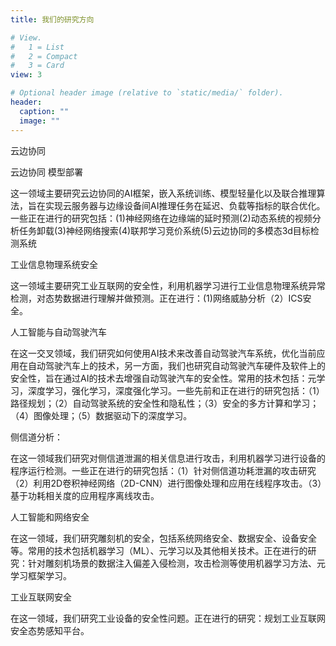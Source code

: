```yaml
---
title: 我们的研究方向

# View.
#   1 = List
#   2 = Compact
#   3 = Card
view: 3

# Optional header image (relative to `static/media/` folder).
header:
  caption: ""
  image: ""
---
```


云边协同

云边协同 模型部署

这一领域主要研究云边协同的AI框架，嵌入系统训练、模型轻量化以及联合推理算法，旨在实现云服务器与边缘设备间AI推理任务在延迟、负载等指标的联合优化。一些正在进行的研究包括：(1)神经网络在边缘端的延时预测(2)动态系统的视频分析任务卸载(3)神经网络搜索(4)联邦学习竞价系统(5)云边协同的多模态3d目标检测系统

工业信息物理系统安全

这一领域主要研究工业互联网的安全性，利用机器学习进行工业信息物理系统异常检测，对态势数据进行理解并做预测。正在进行：(1)网络威胁分析（2）ICS安全。

人工智能与自动驾驶汽车

在这一交叉领域，我们研究如何使用AI技术来改善自动驾驶汽车系统，优化当前应用在自动驾驶汽车上的技术，另一方面，我们也研究自动驾驶汽车硬件及软件上的安全性，旨在通过AI的技术去增强自动驾驶汽车的安全性。常用的技术包括：元学习，深度学习，强化学习，深度强化学习。一些先前和正在进行的研究包括：（1）路径规划；（2）自动驾驶系统的安全性和隐私性；（3）安全的多方计算和学习；（4）图像处理；（5）数据驱动下的深度学习。

侧信道分析：

在这一领域我们研究对侧信道泄漏的相关信息进行攻击，利用机器学习进行设备的程序运行检测。一些正在进行的研究包括：（1）针对侧信道功耗泄漏的攻击研究（2）利用2D卷积神经网络（2D-CNN）进行图像处理和应用在线程序攻击。（3）基于功耗相关度的应用程序离线攻击。

人工智能和网络安全

在这一领域，我们研究雕刻机的安全，包括系统网络安全、数据安全、设备安全等。常用的技术包括机器学习（ML）、元学习以及其他相关技术。正在进行的研究：针对雕刻机场景的数据注入偏差入侵检测，攻击检测等使用机器学习方法、元学习框架学习。

工业互联网安全

在这一领域，我们研究工业设备的安全性问题。正在进行的研究：规划工业互联网安全态势感知平台。

 